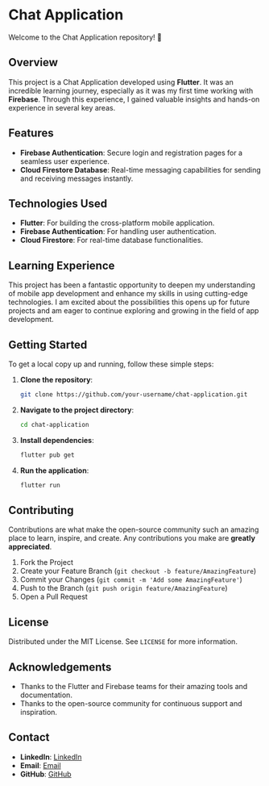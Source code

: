 # Chat Application

Welcome to the Chat Application repository! 🚀

## Overview

This project is a Chat Application developed using **Flutter**. It was an incredible learning journey, especially as it was my first time working with **Firebase**. Through this experience, I gained valuable insights and hands-on experience in several key areas.

## Features

- **Firebase Authentication**: Secure login and registration pages for a seamless user experience.
- **Cloud Firestore Database**: Real-time messaging capabilities for sending and receiving messages instantly.

## Technologies Used

- **Flutter**: For building the cross-platform mobile application.
- **Firebase Authentication**: For handling user authentication.
- **Cloud Firestore**: For real-time database functionalities.

## Learning Experience

This project has been a fantastic opportunity to deepen my understanding of mobile app development and enhance my skills in using cutting-edge technologies. I am excited about the possibilities this opens up for future projects and am eager to continue exploring and growing in the field of app development.

## Getting Started

To get a local copy up and running, follow these simple steps:

1. **Clone the repository**:
   ```sh
   git clone https://github.com/your-username/chat-application.git
   ```

2. **Navigate to the project directory**:
   ```sh
   cd chat-application
   ```

3. **Install dependencies**:
   ```sh
   flutter pub get
   ```

4. **Run the application**:
   ```sh
   flutter run
   ```

## Contributing

Contributions are what make the open-source community such an amazing place to learn, inspire, and create. Any contributions you make are **greatly appreciated**.

1. Fork the Project
2. Create your Feature Branch (`git checkout -b feature/AmazingFeature`)
3. Commit your Changes (`git commit -m 'Add some AmazingFeature'`)
4. Push to the Branch (`git push origin feature/AmazingFeature`)
5. Open a Pull Request

## License

Distributed under the MIT License. See `LICENSE` for more information.

## Acknowledgements

- Thanks to the Flutter and Firebase teams for their amazing tools and documentation.
- Thanks to the open-source community for continuous support and inspiration.

## Contact

- **LinkedIn**: [LinkedIn](https://www.linkedin.com/in/omar-ellafy?utm_source=share&utm_campaign=share_via&utm_content=profile&utm_medium=android_app)
- **Email**:  [Email](omarellafy1@gmail.com)
- **GitHub**: [GitHub](https://github.com/OmarHamdi11)
